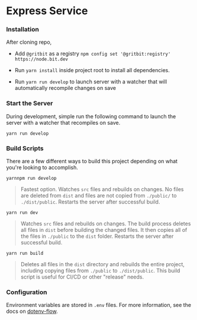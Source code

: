 # Express Service

### Installation

After cloning repo,

- Add `@gritbit` as a registry `npm config set '@gritbit:registry' https://node.bit.dev`

- Run `yarn install` inside project root to install all dependencies.
- Run `yarn run develop` to launch server with a watcher that will automatically recompile changes on save

### Start the Server

During development, simple run the following command to launch the server with a watcher that recompiles on save.

`yarn run develop`

### Build Scripts

There are a few different ways to build this project depending on what you're looking to accomplish.

`yarnnpm run develop`

> Fastest option. Watches `src` files and rebuilds on changes. No files are deleted from `dist` and files are not copied from `./public/` to `./dist/public`. Restarts the server after successful build.

`yarn run dev`

> Watches `src` files and rebuilds on changes. The build process deletes all files in `dist` before building the changed files. It then copies all of the files in `./public` to the `dist` folder. Restarts the server after successful build.

`yarn run build`

> Deletes all files in the `dist` directory and rebuilds the entire project, including copying files from `./public` to `./dist/public`. This build script is useful for CI/CD or other "release" needs.

### Configuration

Environment variables are stored in `.env` files. For more information, see the docs on [dotenv-flow](https://github.com/kerimdzhanov/dotenv-flow).
